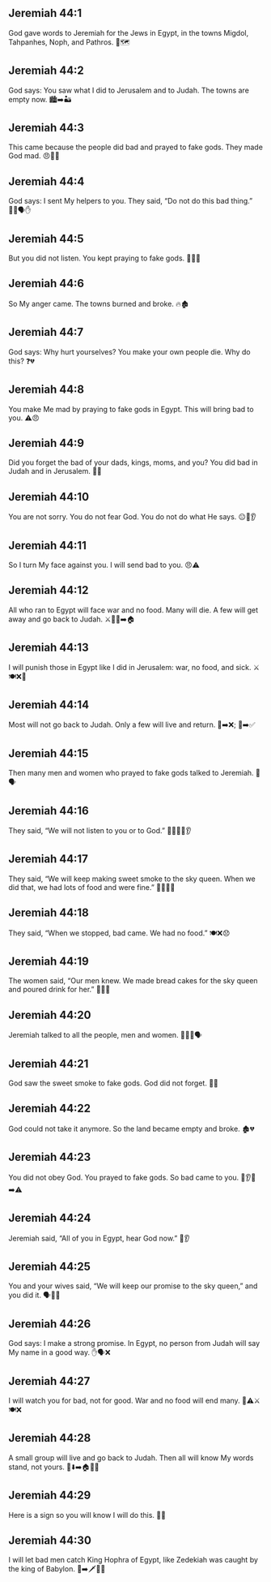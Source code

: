 ## Jeremiah 44:1
God gave words to Jeremiah for the Jews in Egypt, in the towns Migdol, Tahpanhes, Noph, and Pathros. 📣🗺️
## Jeremiah 44:2
God says: You saw what I did to Jerusalem and to Judah. The towns are empty now. 🏙️➡️🏜️
## Jeremiah 44:3
This came because the people did bad and prayed to fake gods. They made God mad. 😠🚫🙏
## Jeremiah 44:4
God says: I sent My helpers to you. They said, “Do not do this bad thing.” 🧑‍🦳🗣️✋
## Jeremiah 44:5
But you did not listen. You kept praying to fake gods. 🙉🙏🚫
## Jeremiah 44:6
So My anger came. The towns burned and broke. 🔥🏚️
## Jeremiah 44:7
God says: Why hurt yourselves? You make your own people die. Why do this? ❓💔
## Jeremiah 44:8
You make Me mad by praying to fake gods in Egypt. This will bring bad to you. ⚠️😠
## Jeremiah 44:9
Did you forget the bad of your dads, kings, moms, and you? You did bad in Judah and in Jerusalem. 🧠❌
## Jeremiah 44:10
You are not sorry. You do not fear God. You do not do what He says. 😐🚫👂
## Jeremiah 44:11
So I turn My face against you. I will send bad to you. 😠⚠️
## Jeremiah 44:12
All who ran to Egypt will face war and no food. Many will die. A few will get away and go back to Judah. ⚔️🥖❌➡️🏠
## Jeremiah 44:13
I will punish those in Egypt like I did in Jerusalem: war, no food, and sick. ⚔️🍽️❌🤒
## Jeremiah 44:14
Most will not go back to Judah. Only a few will live and return. 👥➡️❌; 👥➡️✅
## Jeremiah 44:15
Then many men and women who prayed to fake gods talked to Jeremiah. 👥🗣️
## Jeremiah 44:16
They said, “We will not listen to you or to God.” 🙅‍♀️🙅‍♂️👂
## Jeremiah 44:17
They said, “We will keep making sweet smoke to the sky queen. When we did that, we had lots of food and were fine.” 👑🌌💨🍞
## Jeremiah 44:18
They said, “When we stopped, bad came. We had no food.” 🍽️❌😞
## Jeremiah 44:19
The women said, “Our men knew. We made bread cakes for the sky queen and poured drink for her.” 🥖🍶👑
## Jeremiah 44:20
Jeremiah talked to all the people, men and women. 🧔‍♂️🧕🗣️
## Jeremiah 44:21
God saw the sweet smoke to fake gods. God did not forget. 👀💨
## Jeremiah 44:22
God could not take it anymore. So the land became empty and broke. 🏚️💔
## Jeremiah 44:23
You did not obey God. You prayed to fake gods. So bad came to you. 🚫👂🙏➡️⚠️
## Jeremiah 44:24
Jeremiah said, “All of you in Egypt, hear God now.” 📣👂
## Jeremiah 44:25
You and your wives said, “We will keep our promise to the sky queen,” and you did it. 🗣️🤝👑
## Jeremiah 44:26
God says: I make a strong promise. In Egypt, no person from Judah will say My name in a good way. ✋🗣️❌
## Jeremiah 44:27
I will watch you for bad, not for good. War and no food will end many. 👀⚠️⚔️🍽️❌
## Jeremiah 44:28
A small group will live and go back to Judah. Then all will know My words stand, not yours. 👥⬇️➡️🏠📖✅
## Jeremiah 44:29
Here is a sign so you will know I will do this. 🔖✅
## Jeremiah 44:30
I will let bad men catch King Hophra of Egypt, like Zedekiah was caught by the king of Babylon. 👑➡️🗡️🧑‍⚖️
